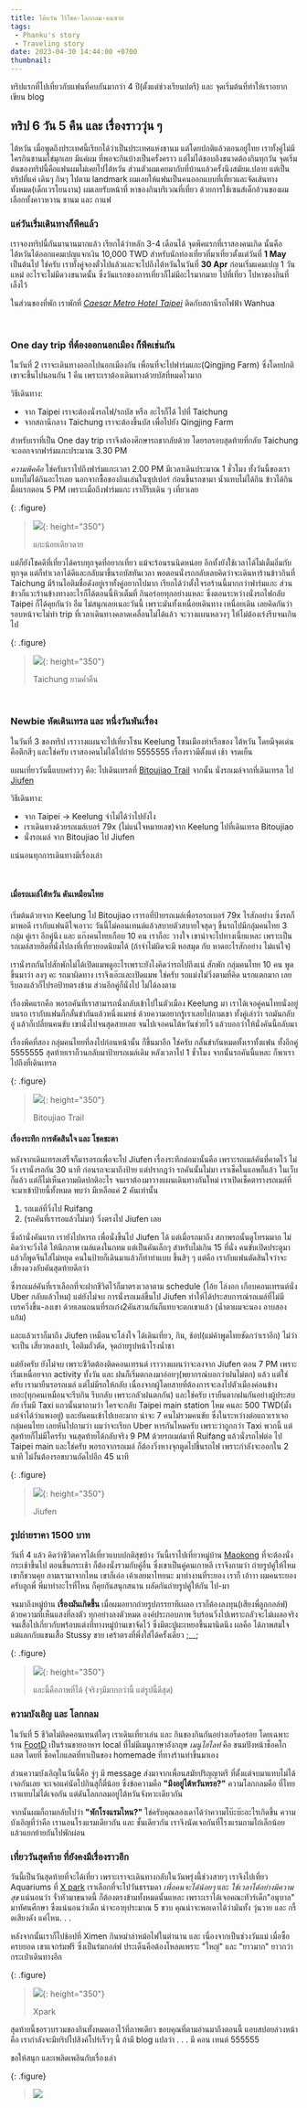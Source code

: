 ```yaml
---
title: ไต้หวัน ไร้โชค-โลกกลม-คนซวย
tags:
 - Phanku's story
 - Traveling story
date: 2023-04-30 14:44:00 +0700
thumbnail:
---
```

ทริปแรกที่ไปเที่ยวกับแฟนที่คบกันมากว่า 4 ปี(ตั้งแต่ช่วงเรียนปตรี) และ จุดเริ่มต้นที่ทำให้เราอยากเขียน blog

## ทริป 6 วัน 5 คืน และ เรื่องราววุ่น ๆ

ไต้หวัน เมื่อพูดถึงประเทศนี้เรียกได้ว่าเป็นประเทศแห่งชานม แต่โดยปกติแล้วตอนอยู่ไทย เราทั้งคู่ไม่มีใครกินชานมไข่มุกเลย มีแค่ผม ที่พอจะกินบ้างเป็นครั้งคราว แต่ไม่ได้ชอบถึงขนาดต้องกินทุกวัน จุดเริ่มต้นของทริปนี้คือแฟนผมไม่เคยไปไต้หวัน  ส่วนตัวผมเคยมากับที่บ้านแล้วครั้งนึงสมัยม.ปลาย แต่เป็นทริปที่แค่ เดินๆ กินๆ ไปตาม landmark ผมเลยให้แฟนเป็นคนออกแบบที่เที่ยวและจัดเส้นทางทั้งหมด(เด็กเวรโยนงาน) ผมเลยรับหน้าที่ หาของกินบริเวณที่เที่ยว ด้วยการใช้เซนส์เด็กอ้วนของผมเลือกทั้งคาวหวาน ชานม และ กาแฟ

### แค่วันเริ่มเดินทางก็พีคแล้ว

เราจองทริปนี้กันมานานมากแล้ว เรียกได้ว่าหลัก 3-4 เดือนได้
จุดพีคแรกที่เราสองคนเกิด นั้นคือ ไต้หวันได้ออกแคมเปญแจกเงิน 10,000 TWD สำหรับนักท่องเที่ยวที่มาเที่ยวตั้งแต่วันที่ **1 May** เป็นต้นไป ใช่ครับ เราทั้งคู่จองตั๋วไปแล้วและจะไปถึงไต้หวันในวันที่ **30 Apr** ก่อนเริ่มแคมเปญ 1 วัน แหม่ อะไรจะไม่มีดวงขนาดนั้น
ซึ่งวันแรกของการเที่ยวก็ไม่มีอะไรมากมาย ไปที่เที่ยว ไปหาของกินที่เล็งไว้

ในส่วนของที่พัก เราพักที่ *[Caesar Metro Hotel Taipei][hotel]* ติดกับสถานีรถไฟฟ้า Wanhua

<br/>

### One day trip ที่ต้องออกนอกเมือง ก็พีคเช่นกัน

ในวันที่ 2 เราจะเดินทางออกไปนอกเมืองกัน เพื่อนที่จะไปฟาร์มแกะ(Qingjing Farm) ซึ่งโดยปกติ เขาจะขึ้นไปนอนกัน 1 คืน เพราะเราต้องเดินทางด้วยบัสที่หมดไวมาก

วิธีเดินทาง:
- จาก Taipei เราจะต้องนั่งรถไฟ/รถบัส หรือ อะไรก็ได้ ไปที่ Taichung
- จากสถานีกลาง Taichung เราจะต้องขึ้นบัส เพื่อไปยัง Qingjing Farm

สำหรับเราที่เป็น One day trip เราจึงต้องศึกษารถขากลับด้วย โดยรถรอบสุดท้ายที่กลับ Taichung จะออกจากฟาร์มแกะประมาณ 3.30 PM

*ความพีคคือ* ใช่ครับเราไปถึงฟาร์มแกะเวลา 2.00 PM มีเวลาเดินประมาณ 1 ชั่วโมง ทั้งวันนี้ของเรา แทบไม่ได้กินอะไรเลย นอกจากซื้อของกินเล่นในซุปเปอร์ ก่อนขึ้นรถขามา น้ำแทบไม่ได้กิน ข้าวได้กินมื้อแรกตอน 5 PM เพราะเมื่อถึงฟาร์มแกะ เราก็รีบเดิน ๆ เที่ยวเลย

{: .figure}
> ![](/assets/2023-05-01/day2pic1.jpeg){: height="350"}
>
>  แกะน้อยเดียวดาย

แต่ก็ยังโชคดีที่เที่ยวได้ครบทุกจุดที่อยากเที่ยว แม้จะร้อนรนนิดหน่อย อีกทั้งยังใช้เวลาได้ไม่เต็มอิ่มกับทุกจุด แต่ก็ทำเวลาได้ดีและกลับมาขึ้นรถบัสทันเวลา พอตอนนั่งรถกลับเลยคิดว่าจะเดินหาร้านข้าวกินที่ Taichung มีร้านไอติมชื่อดังอยู่เราทั้งคู่อยากไปมาก เรียกได้ว่าตั้งใจรอร้านนี้มากกว่าฟาร์มแกะ ส่วนข้าวก็แวะร้านข้างทางอะไรก็ได้ตอนนี้หิวเต็มที่ กินอร่อยทุกอย่างแหละ ซึ่งตอนระหว่างนั่งรถไฟกลับ Taipei ก็ได้คุยกันว่า อืม ไม่สนุกเลยเนอะวันนี้ เพราะมันทั้งเหนื่อยเดินทาง เหนื่อยเดิน เลยคิดกันว่า รอบหน้าจะไม่ทำ trip ที่เวลาเดินทางคลาดเคลื่อนไม่ได้แล้ว จะวางแผนหลวงๆ ให้ไม่ต้องเร่งรีบจนเกินไป

{: .figure}
> ![](/assets/2023-05-01/day2pic2.jpeg){: height="350"}
>
>  Taichung ยามค่ำคืน


<br/>


### Newbie หัดเดินเทรล และ หนึ่งวันพันเรื่อง

ในวันที่ 3 ของทริป เราวางแผนจะไปเที่ยวโซน Keelung โซนเมืองท่าเรือของ ไต้หวัน โดยมีจุดเด่นคือตึกสีๆ และใช่ครับ เราสองคนไม่ได้ไปถ่าย 5555555
เรื่องราวมีตั้งแต่ เช้า จรดเย็น

แผนเที่ยววันนี้แบบคร่าวๆ คือ: ไปเดินเทรลที่ [Bitoujiao Trail][trail] จากนั้น นั่งรถเมล์จากที่เดินเทรล ไป [Jiufen][jiufen]

วิธีเดินทาง:
- จาก Taipei -> Keelung จำไม่ได้ว่าไปยังไง
- เราเดินทางด้วยรถเมล์เบอร์ 79x (ไม่แน่ใจหมายเลข)จาก Keelung ไปที่เดินเทรล Bitoujiao
- นั่งรถเมล์ จาก Bitoujiao ไป Jiufen

แน่นอนทุกการเดินทางมีเรื่องเล่า

<br/>

#### เมื่อรถเมล์ไต้หวัน ดันเหมือนไทย

เริ่มต้นด้วยจาก Keelung ไป Bitoujiao เรารอที่ป้ายรถเมล์เพื่อรอรถเบอร์ 79x ไรสักอย่าง ซึ่งรถก็มาพอดี เรากับแฟนดีใจเอาวะ วันนี้ไม่คอนเทนต์แล้วสบายตัวสบายใจสุดๆ ขึ้นรถไปมีกลุ่มคนไทย 3 กลุ่ม คู่เรา อีกคู่นึง และ แก๊งคนไทยเกือบ 10 คน เราก็อะ วางใจ เขาน่าจะไปทางเนี้ยแหละ เพราะเป็นรถเมล์สายฮิตที่นั่งไปลงที่เที่ยวยอดนิยมได้ (ถ้าจำไม่ผิดจะมี หอสมุด กับ หาดอะไรสักอย่าง ไม่แน่ใจ)

เรานั่งรถกันไปสักพักไม่ได้เปิดแมพดูอะไรเพราะยังไงคิดว่ารถไปถึงแน่ สักพัก กลุ่มคนไทย 10 คน พูดขึ้นมาว่า ลงๆ คะ รถมาผิดทาง เราจึงเอ๊ะและเปิดแมพ ใช่ครับ รถแม่งไม่วิ่งตามที่คิด นรกแตกมาก เลยรีบลงแล้วก็ไปรอป้ายตรงข้าม ส่วนอีกคู่ก็นั่งไป ไม่ได้ลงตาม

เรื่องพีคแรกคือ พอรถคันที่เราสามารถนั่งกลับเข้าไปในตัวเมือง Keelung มา เราได้เจอคู่คนไทยนั่งอยู่บนรถ เรากับแฟนก็กลั้นขำกันแล้วหนึ่งแมทช์ ด้วยความอยากรู้เราเลยไปถามเขา ทั้งคู่เล่าว่า รถมันกลับอู่ แล้วก็เปลี่ยนคนขับ เขานั่งไปจนสุดสายเลย จนไปเจอคนไต้หวันช่วยไว้ แล้วบอกว่าให้นั่งคันนี้กลับมา

เรื่องพีคที่สอง กลุ่มคนไทยที่ลงไปก่อนหน้านั้น ก็ขึ้นมาอีก ใช่ครับ กลั้นขำกันหมดทั้งเราทั้งแฟน ทั้งอีกคู่ 5555555 สุดท้ายเราก็วนกลับมาป้ายรถเมล์เดิม หลังเวลาไป 1 ชั่วโมง จากนั้นรถคันนี้แหละ ก็พาเราไปถึงที่เดินเทรล

{: .figure}
> ![](/assets/2023-05-01/day3pic1.jpeg){: height="350"}
>
>  Bitoujiao Trail

#### เรื่องระทึก การตัดสินใจ และ โชคชะตา

หลังจากเดินเทรลเสร็จก็มารอรถเพื่อจะไป Jiufen เรื่องระทึกต่อมานั้นคือ เพราะรถเมล์คันที่คาดไว้ ไม่วิ่ง เรานั่งรอกัน 30 นาที ก่อนรถจะมาถึงป้าย แต่ปรากฎว่า รถคันนั้นไม่มา เราเช็คในแอพก็แล้ว ในเว็บก็แล้ว แต่ก็ไม่เห็นความผิดปกติอะไร จนเราต้องมาวางแผนเดินทางกันใหม่ เราเปิดเช็คตารางรถเมล์ที่จะมาเข้าป้ายนี้ทั้งหมด พบว่า มีเหลือแค่ 2 คันเท่านั้น
1. รถเมล์ที่วิ่งไป Ruifang
2. (รถคันที่เรารอแล้วไม่มา) วิ่งตรงไป Jiufen เลย

ซึ่งถ้านั่งคันแรก เรายังไปหารถ เพื่อนั่งขึ้นไป Jiufen ได้ แต่เมื่อรถมาถึง สภาพรถนั้นดูโทรมมาก ไม่คิดว่าจะวิ่งได้ ให้นึกภาพ เมล์แดงในกทม แต่เป็นคันเล็กๆ สำหรับไม่เกิน 15 ที่นั่ง คนขับเปิดประตูมา แล้วก็พูดจีนใส่ไม่หยุด คนในป้ายก็เดินมาแล้วก็ทำท่าแบบ ขึ้นสิๆ ๆ แต่คือ เรากับแฟนตัดสินใจว่าจะเสี่ยงดวงกับคันสุดท้ายดีกว่า

ซึ่งรถเมล์คันที่เราเลือกที่จะฝากชีวิตไว้ก็มาตรงเวลาตาม schedule (โอ้ย โล่งอก เกือบคอนเทรนต์นั่ง Uber กลับแล้วไหม) แต่ยังไม่จบ การนั่งรถเมล์ขึ้นไป Jiufen ทำให้ได้ประสบการณ์รถเมล์ที่ไม่มีเบรควิ่งขึ้น-ลงเขา ด้วยเลนถนนที่รถเก๋ง2คันสวนกันก็แทบจะตกเขาแล้ว (น้ำตาผมจะนอง อาบสองแก้ม)

และแล้วเราก็มาถึง Jiufen เหมือนจะโล่งใจ ได้เดินเที่ยว, กิน, ช้อป(แม่ค้าพูดไทยชัดกว่าเราอีก)
ไม่ว่าจะเป็น เสี่ยวหลงเปา, ไอติมถั่วตัด, จุดถ่ายรูปหน้าโรงน้ำชา

แต่ยังครับ ยังไม่จบ เพราะชีวิตต้องติดคอนเทรนต์ เราวางแผนว่าจะลงจาก Jiufen ตอน 7 PM เพราะเริ่มเหนื่อยจาก activity ทั้งวัน และ ฝนก็เริ่มตกลงมาอ่อยๆ(พยากรณ์บอกว่าฝนไม่ตก) แล้ว
แต่ใช่ครับ เรามายืนรอรถเมล์ แต่ไม่มีรถให้กลับ เนื่องจากผู้โดยสายที่ต้องการจะลงไปตัวเมืองค่อนข้างเยอะ(ทุกคนเหมือนจะรีบกิน รีบกลับ เพราะกลัวฝนตกกัน) และใช่ครับ เรายืนตากฝนกันอย่างผู้ประสบภัย เริ่มมี Taxi แถวนั้นมาถามว่า ใครจะกลับ Taipei main station ไหม คนละ 500 TWD(มั้ง แต่จำได้ว่าแพงอยู่) และยันคนเข้าไปเยอะมาก น่าจะ 7 คนไม่รวมคนขับ ซึ่งในระหว่างต่อแถวเราเจอกลุ่มคนไทย เลยหันไปถามว่า ผมว่าจะเรียก Uber หารกันไหมครับ เพราะว่าถูกกว่า Taxi พวกนี้ แต่สุดท้ายก็ไม่มีใครรับ จนสุดท้ายได้กลับจริง 9 PM ด้วยรถเมล์มาที่ Ruifang แล้วนั่งรถไฟต่อ ไป Taipei main และใช่ครับ พอรถจากรถเมล์ ก็ต้องวิ่งหางจุกตูดไปขึ้นรถไฟ เพราะกำลังจะออกใน 2 นาที ไม่งั้นต้องรอขบวนถัดไปอีก 45 นาที

{: .figure}
> ![](/assets/2023-05-01/day3pic2.jpeg){: height="350"}
>
>  Jiufen

### รูปถ่ายราคา 1500 บาท
วันที่ 4 แล้ว คิดว่าชีวิตควรได้เที่ยวแบบปกติสุขบ้าง วันนี้เราไปเที่ยวหมู่บ้าน [Maokong][maokong] ที่จะต้องนั่งกระเช้าขึ้นไป ตอนขึ้นกระเช้า ก็ต้องนั่งรวมกับคู่อื่น ซึ่งเขาเป็นคู่คนเกาหลี เราจึงถามว่า ถ่ายรูปคู่ให้ไหม เขาก็ชวนคุย ถามเรามาจากไหน เขาก็เอ่อ เค้าเลยมาไทยนะ มาทำงานที่ระยอง เราก็ เอ้าาา ผมคนระยองครับลูกพี่ พี่มาทำอะไรที่ไหน ก็คุยกันสนุกสนาน ผลัดกันถ่ายรูปคู่ให้กัน ไป-มา

จนมาถึงหมู่บ้าน **เรื่องมันเกิดขึ้น** เมื่อผมอยากถ่ายรูปภรรยาทีเผลอ เราก็ต้องลงทุน(เสียงพี่ลูกกอล์ฟ) ด้วยความที่เห็นแสงที่ลงตัว ทุกอย่างลงตัวหมด องค์ประกอบภาพ รีบร้อนวิ่งไปเพราะกลัวจะไม่เผลอจริง จนเสื้อไปเกี่ยวกับพร้อบแต่งที่ทางหมู่บ้านเขาจัดไว้ ซึ่งมีตะปูผะเหยอขึ้นมานิดนึง ผลคือ ได้ภาพสมใจ แต่แลกกับแขนเสื้อ Stussy ขาย เศร้าตรงที่พึ่งใส่ได้ครั้งเดียว ;__;

{: .figure}
> ![](/assets/2023-05-01/day4pic1.jpeg){: height="350"}
>
>  และนี้คือภาพที่ได้ (จริงๆมีมากกว่านี้ แต่รูปนี้ดีสุด)

### ความบังเอิญ และ โลกกลม
ในวันที่ 5 ชีวิตไม่ติดคอนเทนต์ใดๆ เราเดินเที่ยวเล่น และ กินของกินกันอย่างเอร็ดอร่อย โดยเฉพาะร้าน [FootD][footd] เป็นร้านขายอาหาร local ที่ไม่มีเมนูภาษาอังกฤษ *เมนูไฮไลท์* คือ ขนมปังหน้าช็อคโกแลต โดยที่ ช็อคโกแลตที่ทาเป็นของ homemade ที่ทางร้านทำขึ้นมาเอง

ส่วนความบังเอิญในวันนี้คือ จู่ๆ มี message ส่งมาจากเพื่อนสมัยปริญญาตรี ที่ตั้งแต่จบมาแทบไม่ได้เจอกันเลย จะเจอแค่นัดไปกินสุกี้ตี๋น้อย ซึ่งข้อความคือ **"มึงอยู่ไต้หวันหรอ?"** ความโลกกลมคือ ที่ไทยเราแทบไม่ได้เจอกัน แต่ดันโลกกลมอยู่ไต้หวันจังหวะเดียวกัน

จากนั้นผมก็ถามกลับไปว่า **"พักโรงแรมไหน?"** ใช่ครับคุณลองเดาได้ว่าความโบ๊ะบ๊ะอะไรเกิดขึ้น ความบังเอิญที่ว่าคือ เรานอนโรงแรมเดียวกัน และ ชั้นเดียวกัน เราจึงนัดเจอกันที่โรงแรมถามไถ่เล็กน้อย แล้วแยกย้ายกันไปพักผ่อน

### เที่ยววันสุดท้าย ที่ยังคงมีเรื่องราวอีก
วันนี้เป็นวันสุดท้ายที่จะได้เที่ยว เพราะเราจะเดินทางกลับในวันพรุ่งนี้ช่วงสายๆ
เราจึงไปเที่ยว Aquariums ที่ [X park][xpark] เราเลือกที่จะไปวันธรรมดา *เพื่อคนจะได้น้อยๆ* และ *ใช้เวลาได้อย่างมีความสุข* แน่นอนว่า จั่วหัวมาขนาดนี้ ก็ต้องตรงข้ามทั้งหมดนั้นแหละ เพราะเราได้เจอคณะทัวร์เด็ก"อนุบาล" มาทัศนศึกษา ซึ่งแน่นอนว่าเด็ก น่าจะอายุประมาณ 5 ขวบ คุณน่าจะพอเดาได้ว่ามันทั้ง วุ่นวาย และ กรี้ดเสียงดัง แค่ไหน. . .


หลังจากนั้นเราก็ไปช้อปที่ Ximen กินหม่าล่าหม้อไฟในตำนาน และ เนื่องจากเป็นช่วงวันแม่ เมื่อซื้อครบยอด เขาแจกร่มฟรี ซึ่งเป็นร่มกอล์ฟ ประเด็นคือต้องโหลดเพราะ "ใหญ่" และ "ยาวมาก" ยาวกว่ากระเป๋าเดินทางอีก

{: .figure}
> ![](/assets/2023-05-01/day5pic1.jpeg){: height="350"}
>
>  Xpark

สุดท้ายนี้ขอรวบรวมของกินทั้งหมดเอาไว้ที่ภาพเดียว
ขอบคุณที่ตามอ่านมาถึงตอนนี้ แอบสปอยล่วงหน้า คือ เรากำลังจะมีทริปไปสิงค์โปร์เร็วๆ นี้ ถ้ามี blog แปลว่า . . . มี คอน เทนต์ 555555

ขอให้สนุก และเพลิดเพลินกับเรื่องเล่า

{: .figure}
> ![](/assets/2023-05-01/food.jpg)

[hotel]: https://maps.app.goo.gl/JcuAxTXwxCxXaziK9
[trail]: https://maps.app.goo.gl/MK1CXdk8LsqFPem49
[jiufen]: https://maps.app.goo.gl/54ZwDMZU4ErsTYdE8
[maokong]: https://maps.app.goo.gl/VvumCc1VNtxFAQim8
[footd]: https://maps.app.goo.gl/xZS3BrhSpCqmfXDs6
[xpark]: https://maps.app.goo.gl/dZi444hsHcpwvzac8
